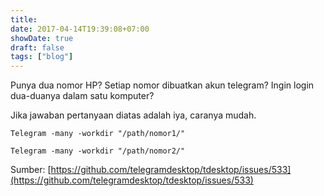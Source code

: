 ```yaml
---
title: 
date: 2017-04-14T19:39:08+07:00
showDate: true
draft: false
tags: ["blog"]
---
```

Punya dua nomor HP?
Setiap nomor dibuatkan akun telegram?
Ingin login dua-duanya dalam satu komputer?

Jika jawaban pertanyaan diatas adalah iya, caranya mudah.
```shell
Telegram -many -workdir "/path/nomor1/"

Telegram -many -workdir "/path/nomor2/"
```

Sumber: [https://github.com/telegramdesktop/tdesktop/issues/533](https://github.com/telegramdesktop/tdesktop/issues/533)